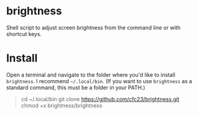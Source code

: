 # brightness
Shell script to adjust screen brightness from the command line or with shortcut keys.

# Install

Open a terminal and navigate to the folder where you'd like to install `brightness`. I recommend `~/.local/bin`. (If you want to use `brightness` as a standard command, this must be a folder in your PATH.)

> cd ~/.local/bin
> git clone https://github.com/cfc23/brightness.git
> chmod +x brightness/brightness
